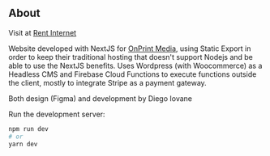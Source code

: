 ## About

Visit at [Rent Internet](https://rent-internet.com/)

Website developed with NextJS for [OnPrint Media](https://onprintmedia.ch/), using Static Export in order to keep their traditional hosting that doesn't support Nodejs and be able to use the NextJS benefits. Uses Wordpress (with Woocommerce) as a Headless CMS and Firebase Cloud Functions to execute functions outside the client, mostly to integrate Stripe as a payment gateway.

Both design (Figma) and development by Diego Iovane


Run the development server:

```bash
npm run dev
# or
yarn dev
```
